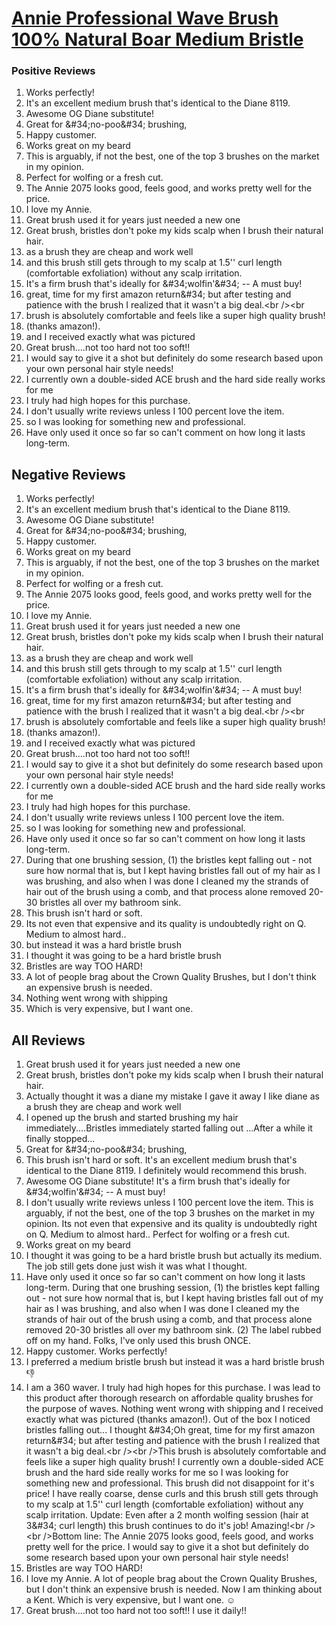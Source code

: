 # [Annie Professional Wave Brush 100% Natural Boar Medium Bristle](https://products.checkmycream.com/products/Annie-Professional-Wave-Brush-100percent-Natural-Boar-Medium-Bristle.html)

### Positive Reviews

<ol>
      <li>Works perfectly!</li>
      <li>It&#x27;s an excellent medium brush that&#x27;s identical to the Diane 8119.</li>
      <li>Awesome OG Diane substitute!</li>
      <li>Great for &amp;#34;no-poo&amp;#34; brushing,</li>
      <li>Happy customer.</li>
      <li>Works great on my beard</li>
      <li>This is arguably, if not the best, one of the top 3 brushes on the market in my opinion.</li>
      <li>Perfect for wolfing or a fresh cut.</li>
      <li>The Annie 2075 looks good, feels good, and works pretty well for the price.</li>
      <li>I love my Annie.</li>
      <li>Great brush used it for years just needed a new one</li>
      <li>Great brush, bristles don&#x27;t poke my kids scalp when I brush their natural hair.</li>
      <li>as a brush they are cheap and work well</li>
      <li>and this brush still gets through to my scalp at 1.5&#x27;&#x27; curl length (comfortable exfoliation) without any scalp irritation.</li>
      <li>It&#x27;s a firm brush that&#x27;s ideally for &amp;#34;wolfin&#x27;&amp;#34; -- A must buy!</li>
      <li>great, time for my first amazon return&amp;#34; but after testing and patience with the brush I realized that it wasn&#x27;t a big deal.&lt;br /&gt;&lt;br</li>
      <li>brush is absolutely comfortable and feels like a super high quality brush!</li>
      <li>(thanks amazon!).</li>
      <li>and I received exactly what was pictured</li>
      <li>Great brush....not too hard not too soft!!</li>
      <li>I would say to give it a shot but definitely do some research based upon your own personal hair style needs!</li>
      <li>I currently own a double-sided ACE brush and the hard side really works for me</li>
      <li>I truly had high hopes for this purchase.</li>
      <li>I don&#x27;t usually write reviews unless I 100 percent love the item.</li>
      <li>so I was looking for something new and professional.</li>
      <li>Have only used it once so far so can&#x27;t comment on how long it lasts long-term.</li>
</ol>


<h2>Negative Reviews</h2>
<ol>
<li> Works perfectly!</li>
<li> It&#x27;s an excellent medium brush that&#x27;s identical to the Diane 8119.</li>
<li> Awesome OG Diane substitute!</li>
<li> Great for &amp;#34;no-poo&amp;#34; brushing,</li>
<li> Happy customer.</li>
<li> Works great on my beard</li>
<li> This is arguably, if not the best, one of the top 3 brushes on the market in my opinion.</li>
<li> Perfect for wolfing or a fresh cut.</li>
<li> The Annie 2075 looks good, feels good, and works pretty well for the price.</li>
<li> I love my Annie.</li>
<li> Great brush used it for years just needed a new one</li>
<li> Great brush, bristles don&#x27;t poke my kids scalp when I brush their natural hair.</li>
<li> as a brush they are cheap and work well</li>
<li> and this brush still gets through to my scalp at 1.5&#x27;&#x27; curl length (comfortable exfoliation) without any scalp irritation.</li>
<li> It&#x27;s a firm brush that&#x27;s ideally for &amp;#34;wolfin&#x27;&amp;#34; -- A must buy!</li>
<li> great, time for my first amazon return&amp;#34; but after testing and patience with the brush I realized that it wasn&#x27;t a big deal.&lt;br /&gt;&lt;br</li>
<li> brush is absolutely comfortable and feels like a super high quality brush!</li>
<li> (thanks amazon!).</li>
<li> and I received exactly what was pictured</li>
<li> Great brush....not too hard not too soft!!</li>
<li> I would say to give it a shot but definitely do some research based upon your own personal hair style needs!</li>
<li> I currently own a double-sided ACE brush and the hard side really works for me</li>
<li> I truly had high hopes for this purchase.</li>
<li> I don&#x27;t usually write reviews unless I 100 percent love the item.</li>
<li> so I was looking for something new and professional.</li>
<li> Have only used it once so far so can&#x27;t comment on how long it lasts long-term.</li>
<li> During that one brushing session, (1) the bristles kept falling out - not sure how normal that is, but I kept having bristles fall out of my hair as I was brushing, and also when I was done I cleaned my the strands of hair out of the brush using a comb, and that process alone removed 20-30 bristles all over my bathroom sink.</li>
<li> This brush isn&#x27;t hard or soft.</li>
<li> Its not even that expensive and its quality is undoubtedly right on Q. Medium to almost hard..</li>
<li> but instead it was a hard bristle brush</li>
<li> I thought it was going to be a hard bristle brush</li>
<li> Bristles are way TOO HARD!</li>
<li> A lot of people brag about the Crown Quality Brushes, but I don&#x27;t think an expensive brush is needed.</li>
<li> Nothing went wrong with shipping</li>
<li> Which is very expensive, but I want one.</li>
</ol>

<h2>All Reviews</h2>

<ol>
    <li> Great brush used it for years just needed a new one</li>
    <li> Great brush, bristles don&#x27;t poke my kids scalp when I brush their natural hair.</li>
    <li> Actually thought it was a diane  my mistake  I gave it away I like diane  as a brush they are cheap and work well</li>
    <li> I opened up the brush and started brushing my hair immediately....Bristles immediately started falling out ...After a while it finally stopped...</li>
    <li> Great for &amp;#34;no-poo&amp;#34; brushing,</li>
    <li> This brush isn&#x27;t hard or soft. It&#x27;s an excellent medium brush that&#x27;s identical to the Diane 8119. I definitely would recommend this brush.</li>
    <li> Awesome OG Diane substitute! It&#x27;s a firm brush that&#x27;s ideally for &amp;#34;wolfin&#x27;&amp;#34; -- A must buy!</li>
    <li> I don&#x27;t usually write reviews unless I 100 percent love the item. This is arguably, if not the best, one of the top 3 brushes on the market in my opinion. Its not even that expensive and its quality is undoubtedly right on Q. Medium to almost hard.. Perfect for wolfing or a fresh cut.</li>
    <li> Works great on my beard</li>
    <li> I thought it was going to be a hard bristle brush but actually its medium. The job still gets done just wish it was what I thought.</li>
    <li> Have only used it once so far so can&#x27;t comment on how long it lasts long-term. During that one brushing session, (1) the bristles kept falling out - not sure how normal that is, but I kept having bristles fall out of my hair as I was brushing, and also when I was done I cleaned my the strands of hair out of the brush using a comb, and that process alone removed 20-30 bristles all over my bathroom sink. (2) The label rubbed off on my hand. Folks, I&#x27;ve only used this brush ONCE.</li>
    <li> Happy customer. Works perfectly!</li>
    <li> I preferred a medium bristle brush but instead it was a hard bristle brush👎</li>
    <li> I am a 360 waver. I truly had high hopes for this purchase. I was lead to this product after thorough research on affordable quality brushes for the purpose of waves. Nothing went wrong with shipping and I received exactly what was pictured (thanks amazon!). Out of the box I noticed bristles falling out... I thought &amp;#34;Oh great, time for my first amazon return&amp;#34; but after testing and patience with the brush I realized that it wasn&#x27;t a big deal.&lt;br /&gt;&lt;br /&gt;This brush is absolutely comfortable and feels like a super high quality brush! I currently own a double-sided ACE brush and the hard side really works for me so I was looking for something new and professional. This brush did not disappoint for it&#x27;s price! I have really coarse, dense curls and this brush still gets through to my scalp at 1.5&#x27;&#x27; curl length (comfortable exfoliation) without any scalp irritation. Update: Even after a 2 month wolfing session (hair at 3&amp;#34; curl length) this brush continues to do it&#x27;s job! Amazing!&lt;br /&gt;&lt;br /&gt;Bottom line: The Annie 2075 looks good, feels good, and works pretty well for the price. I would say to give it a shot but definitely do some research based upon your own personal hair style needs!</li>
    <li> Bristles are way TOO HARD!</li>
    <li> I love my Annie. A lot of people brag about the Crown Quality Brushes, but I don&#x27;t think an expensive brush is needed. Now I am thinking about a Kent. Which is very expensive, but I want one. ☺</li>
    <li> Great brush....not too hard not too soft!! I use it daily!!</li>
</ol>




